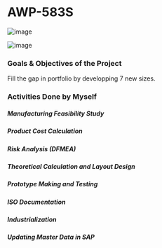 # AWP-583S
![image](https://github.com/Oshintha/AWP-583S/assets/155742370/d86c169b-d9e0-4dbe-a7be-6a05ca9f7725)

![image](https://github.com/Oshintha/AWP-583S/assets/155742370/6794a35e-f167-4587-8461-592704706253)
<h3>Goals & Objectives of the Project</h3>
Fill the gap in portfolio by developping 7 new sizes.

<h3>Activities Done by Myself</h3>
<h5>Manufacturing Feasibility Study</h5>
<h5>Product Cost Calculation</h5>
<h5>Risk Analysis (DFMEA)</h5>
<h5>Theoretical Calculation and Layout Design</h5>
<h5>Prototype Making and Testing</h5>
<h5>ISO Documentation</h5>
<h5>Industrialization</h5>
<h5>Updating Master Data in SAP</h5>
